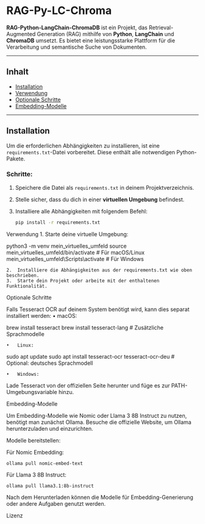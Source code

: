 
# **RAG-Py-LC-Chroma**

**RAG-Python-LangChain-ChromaDB** ist ein Projekt, das Retrieval-Augmented Generation (RAG) mithilfe von **Python**, **LangChain** und **ChromaDB** umsetzt. Es bietet eine leistungsstarke Plattform für die Verarbeitung und semantische Suche von Dokumenten.

---

## **Inhalt**

- [Installation](#installation)
- [Verwendung](#verwendung)
- [Optionale Schritte](#optionale-schritte)
- [Embedding-Modelle](#embedding-modelle)

---

## **Installation**

Um die erforderlichen Abhängigkeiten zu installieren, ist eine `requirements.txt`-Datei vorbereitet. Diese enthält alle notwendigen Python-Pakete.

### **Schritte:**
1. Speichere die Datei als `requirements.txt` in deinem Projektverzeichnis.
2. Stelle sicher, dass du dich in einer **virtuellen Umgebung** befindest.
3. Installiere alle Abhängigkeiten mit folgendem Befehl:

   ```bash
   pip install -r requirements.txt

Verwendung
	1.	Starte deine virtuelle Umgebung:

python3 -m venv mein_virtuelles_umfeld
source mein_virtuelles_umfeld/bin/activate  # Für macOS/Linux
mein_virtuelles_umfeld\Scripts\activate     # Für Windows


	2.	Installiere die Abhängigkeiten aus der requirements.txt wie oben beschrieben.
	3.	Starte dein Projekt oder arbeite mit der enthaltenen Funktionalität.

Optionale Schritte

Falls Tesseract OCR auf deinem System benötigt wird, kann dies separat installiert werden:
	•	macOS:

brew install tesseract
brew install tesseract-lang  # Zusätzliche Sprachmodelle


	•	Linux:

sudo apt update
sudo apt install tesseract-ocr tesseract-ocr-deu  # Optional: deutsches Sprachmodell


	•	Windows:
Lade Tesseract von der offiziellen Seite herunter und füge es zur PATH-Umgebungsvariable hinzu.

Embedding-Modelle

Um Embedding-Modelle wie Nomic oder Llama 3 8B Instruct zu nutzen, benötigt man zunächst Ollama. Besuche die offizielle Website, um Ollama herunterzuladen und einzurichten.

Modelle bereitstellen:
	
  Für Nomic Embedding:

```
ollama pull nomic-embed-text
```

	
 Für Llama 3 8B Instruct:
 
```
ollama pull llama3.1:8b-instruct
```


Nach dem Herunterladen können die Modelle für Embedding-Generierung oder andere Aufgaben genutzt werden.

Lizenz
